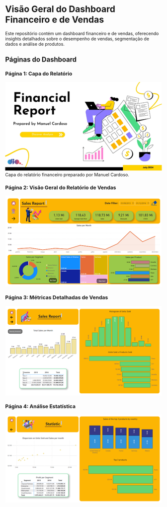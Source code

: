 # Visão Geral do Dashboard Financeiro e de Vendas

Este repositório contém um dashboard financeiro e de vendas, oferecendo insights detalhados sobre o desempenho de vendas, segmentação de dados e análise de produtos.

## Páginas do Dashboard

### Página 1: Capa do Relatório
![Report Cover](./pag_1.png)
Capa do relatório financeiro preparado por Manuel Cardoso.

### Página 2: Visão Geral do Relatório de Vendas
![Sales Report Overview](./pag_2.png)

### Página 3: Métricas Detalhadas de Vendas
![Detailed Sales Metrics](./pag_3.png)

### Página 4: Análise Estatística
![Statistical Analysis](./pag_4.png)

